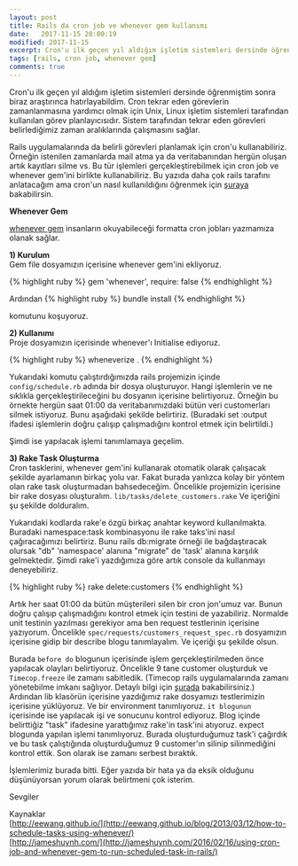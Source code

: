 ```yaml
---
layout: post
title: Rails da cron job ve whenever gem kullanımı
date:   2017-11-15 20:00:19
modified: 2017-11-15
excerpt: Cron'u ilk geçen yıl aldığım işletim sistemleri dersinde öğrenmiştim
tags: [rails, cron job, whenever gem]
comments: true
---
```


Cron'u ilk geçen yıl aldığım işletim sistemleri dersinde öğrenmiştim sonra biraz araştırınca hatırlayabildim.
Cron tekrar eden görevlerin zamanlanmasına yardımcı olmak için Unix, Linux işletim sistemleri tarafından kullanılan görev planlayıcısıdır. Sistem tarafından tekrar eden görevleri belirlediğimiz zaman aralıklarında çalışmasını sağlar.

Rails uygulamalarında da belirli görevleri planlamak için cron'u kullanabiliriz. Örneğin istenilen zamanlarda mail atma ya da veritabanından hergün oluşan artık kayıtları silme vs. Bu tür işlemleri gerçekleştirebilmek için cron job ve whenever gem'ini birlikte kullanabiliriz. Bu yazıda daha çok rails tarafını anlatacağım ama cron'un nasıl kullanıldığını öğrenmek için [şuraya](http://www.wikiwand.com/en/Cron) bakabilirsin.

**Whenever Gem**

[whenever gem](http://github.com/javan/whenever) insanların okuyabileceği formatta cron jobları yazmamıza olanak sağlar.


**1) Kurulum** <br />
Gem file dosyamızın içerisine whenever gem'ini ekliyoruz.

{% highlight ruby %}
gem 'whenever', require: false
{% endhighlight %}

Ardından
{% highlight ruby %}
bundle install
{% endhighlight %}

komutunu koşuyoruz.

**2) Kullanımı** <br />
Proje dosyamızın içerisinde whenever'ı Initialise ediyoruz.

{% highlight ruby %}
wheneverize .
{% endhighlight %}

Yukarıdaki komutu çalıştırdığımızda rails projemizin içinde `config/schedule.rb` adında bir dosya oluşturuyor. Hangi işlemlerin ve ne sıklıkla gerçekleştirileceğini bu dosyanın içerisine belirtiyoruz. Örneğin bu örnekte hergün saat 01:00 da veritabanımızdaki bütün veri customerları silmek istiyoruz. Bunu aşağıdaki şekilde belirtiriz. (Buradaki set :output ifadesi işlemlerin doğru çalışıp çalışmadığını kontrol etmek için belirtildi.)
<br />
<script src="http://gist.github.com/ebrugulec/a16e7e1edd30c4b139cc14a858899d73.js"></script>

Şimdi ise yapılacak işlemi tanımlamaya geçelim.

**3) Rake Task Oluşturma** <br />
Cron tasklerini, whenever gem'ini kullanarak otomatik olarak çalışacak şekilde ayarlamanın birkaç yolu var. Fakat burada yanlızca kolay bir yöntem olan rake task oluşturmadan bahsedeceğim. Öncelikle projemizin içerisine bir rake dosyası oluşturalım. `lib/tasks/delete_customers.rake` Ve içeriğini şu şekilde dolduralım.

<script src="http://gist.github.com/ebrugulec/4481ad080d25f35fce5b936c37af49a2.js"></script>

Yukarıdaki kodlarda rake'e özgü birkaç anahtar keyword kullanılmakta. Buradaki namespace:task kombinasyonu ile rake taks'ini nasıl çağıracağımızı belirtiriz. Bunu rails db:migrate örneği ile bağdaştıracak olursak "db" 'namespace' alanına "migrate" de 'task' alanına karşılık gelmektedir. Şimdi rake'i yazdığımıza göre artık console da kullanmayı deneyebiliriz.

{% highlight ruby %}
rake delete:customers
{% endhighlight %}

Artık her saat 01:00 da bütün müşterileri silen bir cron jon'umuz var. Bunun doğru çalışıp çalışmadığını kontrol etmek için testini de yazabiliriz. Normalde unit testinin yazılması gerekiyor ama ben request testlerinin içerisine yazıyorum. Öncelikle
`spec/requests/customers_request_spec.rb`
 dosyamızın içerisine gidip bir describe blogu tanımlayalım. Ve içeriği şu şekilde olsun.

<script src="http://gist.github.com/ebrugulec/37f2ce5bc16f5f255e00098df66751ef.js"></script>

Burada `before do` blogunun içerisinde işlem gerçekleştirilmeden önce yapılacak olayları belirtiyoruz. Öncelikle 9 tane customer oluşturduk ve `Timecop.freeze` ile zamanı sabitledik. (Timecop rails uygulamalarında zamanı yönetebilme imkanı sağlıyor. Detaylı bilgi için [şurada](http://github.com/travisjeffery/timecop) bakabilirsiniz.) Ardından lib klasörün içerisine yazdığımız rake dosyamızı testlerimizin içerisine yüklüyoruz. Ve bir environment tanımlıyoruz. `it blogunun` içerisinde ise yapılacak işi ve sonucunu kontrol ediyoruz. Blog içinde belirttiğiz "task" ifadesine yarattığımız rake'in task'ini atıyoruz. expect blogunda yapılan işlemi tanımlıyoruz. Burada oluşturduğumuz task'i çağırdık ve bu task çalıştığında oluşturduğumuz 9 customer'ın silinip silinmediğini kontrol ettik. Son olarak ise zamanı serbest bıraktık.

İşlemlerimiz burada bitti. Eğer yazıda bir hata ya da eksik olduğunu düşünüyorsan yorum olarak belirtmeni çok isterim.

Sevgiler

Kaynaklar<br />
[http://eewang.github.io/](http://eewang.github.io/blog/2013/03/12/how-to-schedule-tasks-using-whenever/)<br />
[http://jameshuynh.com/](http://jameshuynh.com/2016/02/16/using-cron-job-and-whenever-gem-to-run-scheduled-task-in-rails/)
